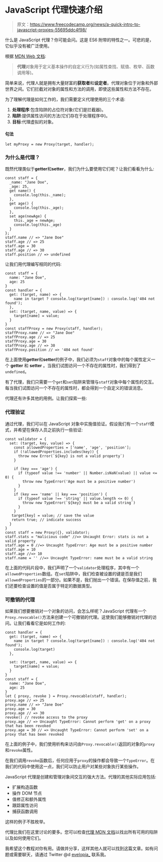 # JavaScript 代理快速介绍

> 原文：<https://www.freecodecamp.org/news/a-quick-intro-to-javascript-proxies-55695ddc4f98/>

什么是 JavaScript 代理？你可能会问。这是 ES6 附带的特性之一。可悲的是，它似乎没有被广泛使用。

根据 [MDN Web 文档](https://developer.mozilla.org/en-US/docs/Web/JavaScript/Reference/Global_Objects/Proxy):

> **代理**对象用于定义基本操作的自定义行为(如属性查找、赋值、枚举、函数调用等)。

简单来说，代理人就是拥有大量财富的**获取者**和**设定者**。代理对象位于对象和外部世界之间。它们拦截对对象的属性和方法的调用，即使这些属性和方法不存在。

为了理解代理是如何工作的，我们需要定义代理使用的三个术语:

1.  **处理程序**:包含陷阱的占位符对象(它们是拦截器)。
2.  **陷阱**:提供属性访问的方法(它们存在于处理程序中)。
3.  **目标**:代理虚拟的对象。

#### 句法

```
let myProxy = new Proxy(target, handler);
```

### 为什么是代理？

既然代理类似于**getter**和**setter**，我们为什么要使用它们呢？让我们看看为什么:

```
const staff = {
  _name: "Jane Doe",
  _age: 25,
  get name() {
    console.log(this._name);
  },
  get age() {
    console.log(this._age);
  },
  set age(newAge) {
    this._age = newAge;
    console.log(this._age)
  }
};
staff.name // => "Jane Doe"
staff.age // => 25
staff.age = 30
staff.age // => 30
staff.position // => undefined
```

让我们用代理编写相同的代码:

```
const staff = {
  name: "Jane Doe",
  age: 25
}
const handler = {
  get: (target, name) => {
    name in target ? console.log(target[name]) : console.log('404 not found');
  },
  set: (target, name, value) => {
    target[name] = value;
  }
}
const staffProxy = new Proxy(staff, handler);
staffProxy.name // => "Jane Doe"
staffProxy.age // => 25
staffProxy.age = 30
staffProxy.age // => 30
staffProxy.position // => '404 not found'
```

在上面使用**getter**和**setter**的例子中，我们必须为`staff`对象中的每个属性定义一个 **getter** 和 **setter** 。当我们试图访问一个不存在的属性时，我们得到了`undefined`。

有了代理，我们只需要一个`get`和`set`陷阱来管理与`staff`对象中每个属性的交互。每当我们试图访问一个不存在的属性时，都会得到一个自定义的错误消息。

代理还有许多其他的用例。让我们探索一些:

### 代理验证

通过代理，我们可以在 JavaScript 对象中实施值验证。假设我们有一个`staff`模式，并希望在保存人员之前执行一些验证:

```
const validator = {
  set: (target, key, value) => {
    const allowedProperties = ['name', 'age', 'position'];
    if (!allowedProperties.includes(key)) {
      throw new Error(`${key} is not a valid property`)
    }

    if (key === 'age') {
      if (typeof value !== 'number' || Number.isNaN(value) || value <= 0) {
        throw new TypeError('Age must be a positive number')
      }
    }
    if (key === 'name' || key === 'position') {
      if (typeof value !== 'string' || value.length <= 0) {
        throw new TypeError(`${key} must be a valid string`)
      }
    }
   target[key] = value; // save the value
   return true; // indicate success
  }
}
const staff = new Proxy({}, validator);
staff.stats = "malicious code" //=> Uncaught Error: stats is not a valid property
staff.age = 0 //=> Uncaught TypeError: Age must be a positive number
staff.age = 10
staff.age //=> 10
staff.name = '' //=> Uncaught TypeError: name must be a valid string
```

在上面的代码片段中，我们声明了一个`validator`处理程序，其中有一个`allowedProperties`数组。在`set`陷阱中，我们检查被设置的键是否是我们`allowedProperties`的一部分。如果不是，我们抛出一个错误。在保存值之前，我们还要检查设置的值是否属于特定的数据类型。

### 可撤销的代理

如果我们想要撤销对一个对象的访问，会怎么样呢？JavaScript 代理有一个`Proxy.revocable()`方法来创建一个可撤销的代理。这使我们能够撤销对代理的访问。让我们看看它是如何工作的:

```
const handler = {
  get: (target, name) => {
    name in target ? console.log(target[name]) : console.log('404 not found');
    console.log(target)
  },

  set: (target, name, value) => {
    target[name] = value;
  }
}
const staff = {
  name: "Jane Doe",
  age: 25
}
let { proxy, revoke } = Proxy.revocable(staff, handler);
proxy.age // => 25
proxy.name // => "Jane Doe"
proxy.age = 30
proxy.age // => 30
revoke() // revoke access to the proxy
proxy.age // => Uncaught TypeError: Cannot perform 'get' on a proxy that has been revoked
proxy.age = 30 // => Uncaught TypeError: Cannot perform 'set' on a proxy that has been revoked
```

在上面的例子中，我们使用析构来访问由`Proxy.revocable()`返回的对象的`proxy`和`revoke`属性。

在我们调用`revoke`函数后，任何应用于`proxy`的操作都会导致一个`TypeError`。在我们的代码中使用这一点，我们可以防止用户对某些对象执行某些操作。

JavaScript 代理是创建和管理对象间交互的强大方法。代理的其他实际应用包括:

*   扩展构造函数
*   操作 DOM 节点
*   值修正和额外属性
*   跟踪属性访问
*   捕获函数调用

这样的例子不胜枚举。

代理比我们在这里讨论的要多。您可以检查[代理 MDN 文档](https://developer.mozilla.org/en-US/docs/Web/JavaScript/Reference/Global_Objects/Proxy)以找出所有可用的陷阱以及如何使用它们。

我希望这个教程对你有用。请做并分享，这样其他人就可以找到这篇文章。如有问题或需要聊天，请通过 Twitter @d [evelopia_](https://twitter.com/developia_) 联系我。